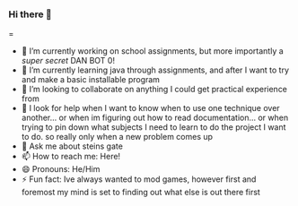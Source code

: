 ### Hi there 👋

<!--
**Newboy674/Newboy674** is a ✨ _special_ ✨ repository because its `README.md` (this file) appears on your GitHub profile.
-->
=
- 🔭 I’m currently working on school assignments, but more importantly a *super secret* DAN BOT 0!
- 🌱 I’m currently learning java through assignments, and after I want to try and make a basic installable program
- 👯 I’m looking to collaborate on anything I could get practical experience from
- 🤔 I look for help when I want to know when to use one technique over another... or when im figuring out how to read documentation... or when trying to pin down what subjects I need to learn to do the project I want to do. so really only when a new problem comes up 
- 💬 Ask me about steins gate
- 📫 How to reach me: Here!
- 😄 Pronouns: He/Him
- ⚡ Fun fact: Ive always wanted to mod games, however first and foremost my mind is set to finding out what else is out there first

